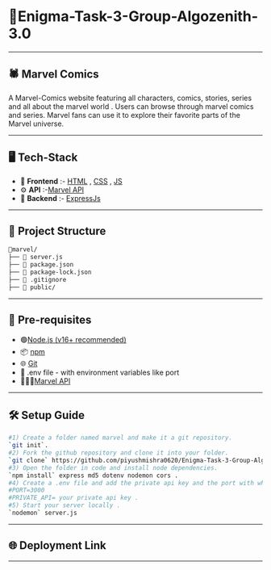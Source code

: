 # 🎯Enigma-Task-3-Group-Algozenith-3.0

---

## 🕷️ Marvel Comics

A Marvel-Comics website featuring all characters, comics, stories, series and all about the marvel world .  Users can browse through marvel comics and series. Marvel fans can use it to explore their favorite parts of the Marvel universe.

---

## 🖥️ Tech-Stack

- 🎨 **Frontend** :- [HTML](https://html.spec.whatwg.org) , [CSS](https://www.w3.org/TR/CSS/) , [JS](https://262.ecma-international.org)
- ⚙️ **API** :-[Marvel API](https://developer.marvel.com/)
- 🔧 **Backend** :- [ExpressJs](https://expressjs.com)

---

## 📁 Project Structure

```bash
📁marvel/
├── 📄 server.js
├── 📄 package.json
├── 📄 package-lock.json
├── 📄 .gitignore
├── 📁 public/
```

---

## 📌 Pre-requisites
- 🟢[Node.js (v16+ recommended)](https://nodejs.org/)
- 📦 [npm](https://www.npmjs.com/)
- 🌐 [Git](https://git-scm.com/)
- 📄 .env file - with environment variables like port
- 🦸‍♂️🔗[Marvel API](https://developer.marvel.com/)

---

## 🛠️ Setup Guide

```bash
#1) Create a folder named marvel and make it a git repository.
`git init`.
#2) Fork the github repository and clone it into your folder.
`git clone` https://github.com/piyushmishra0620/Enigma-Task-3-Group-Algozenith-3.0 .
#3) Open the folder in code and install node dependencies.
`npm install` express md5 dotenv nodemon cors .
#4) Create a .env file and add the private api key and the port with which the server will run.
#PORT=3000
#PRIVATE_API= your private api key .
#5) Start your server locally .
`nodemon` server.js
```

 ---

 ## 🌐 Deployment Link

 ---
